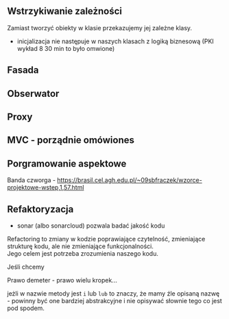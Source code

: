 ## Wstrzykiwanie zależności

Zamiast tworzyć obiekty w klasie przekazujemy jej zależne klasy.

+ inicjalizacja nie następuje w naszych klasach z logiką biznesową (PKI wykład 8 30 min to było omwione)

## Fasada

## Obserwator

## Proxy

## MVC - porządnie omówiones

## Porgramowanie aspektowe 


Banda czworga - https://brasil.cel.agh.edu.pl/~09sbfraczek/wzorce-projektowe-wstep,1,57.html


## Refaktoryzacja
- sonar (albo sonarcloud) pozwala badać jakość kodu

Refactoring to zmiany w kodzie poprawiające czytelność, zmieniające strukturę kodu, ale nie zmieniające funkcjonalności.  
Jego celem jest  potrzeba zrozumienia naszego kodu.  

Jeśli chcemy

Prawo demeter - prawo wielu kropek... 

jeżli w nazwie metody jest `i` lub `lub` to znaczy, że mamy źle opisaną nazwę - powinny być one bardziej abstrakcyjne i nie opisywać słownie tego co jest pod spodem.


